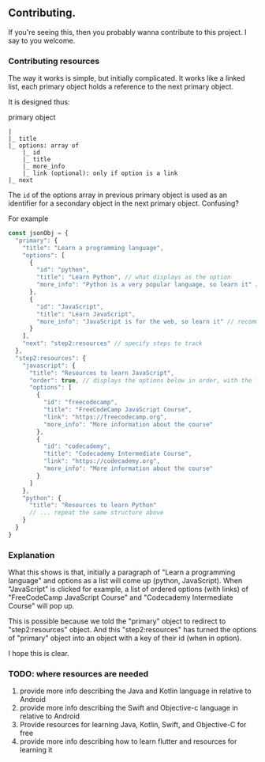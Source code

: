 ## Contributing.

If you're seeing this, then you probably wanna contribute to this project. I say to you welcome.

### Contributing resources

The way it works is simple, but initially complicated. It works like a linked list, each primary object holds a reference to the next primary object.

It is designed thus:

primary object
```
|
|_ title
|_ options: array of
    |_ id
    |_ title
    |_ more_info
    |_ link (optional): only if option is a link
|_ next
```

The `id` of the options array in previous primary object is used as an identifier for a secondary object in the next primary object. Confusing?

For example

```js
const jsonObj = {
  "primary": {
    "title": "Learn a programming language",
    "options": [
      {
        "id": "python",
        "title": "Learn Python", // what displays as the option
        "more_info": "Python is a very popular language, so learn it" // a tooltip that explains the option
      },
      {
        "id": "JavaScript",
        "title": "Learn JavaScript",
        "more_info": "JavaScript is for the web, so learn it" // recommending languages shouldn't be like this; just an example
      }
    ],
    "next": "step2:resources" // specify steps to track
  },
  "step2:resources": {
    "javascript": {
      "title": "Resources to learn JavaScript",
      "order": true, // displays the options below in order, with the first being step 1, and next step 2...
      "options": [
        {
          "id": "freecodecamp",
          "title": "FreeCodeCamp JavaScript Course",
          "link": "https://freecodecamp.org",
          "more_info": "More information about the course"
        },
        {
          "id": "codecademy",
          "title": "Codecademy Intermediate Course",
          "link": "https://codecademy.org",
          "more_info": "More information about the course"
        }
      ]
    },
    "python": {
      "title": "Resources to learn Python"
      // ... repeat the same structure above
    }
  }
}
```

### Explanation

What this shows is that, initially a paragraph of "Learn a programming language" and options as a list will come up (python, JavaScript).
When "JavaScript" is clicked for example, a list of ordered options (with links) of "FreeCodeCamp JavaScript Course" and "Codecademy Intermediate Course" will pop up.

This is possible because we told the "primary" object to redirect to "step2:resources" object. And this "step2:resources" has turned the options of "primary" object into an object with a key of their id (when in option).

I hope this is clear.

### TODO: where resources are needed

1. provide more info describing the Java and Kotlin language in relative to Android
2. provide more info describing the Swift and Objective-c language in relative to Android
3. Provide resources for learning Java, Kotlin, Swift, and Objective-C for free
4. provide more info describing how to learn flutter and resources for learning it

